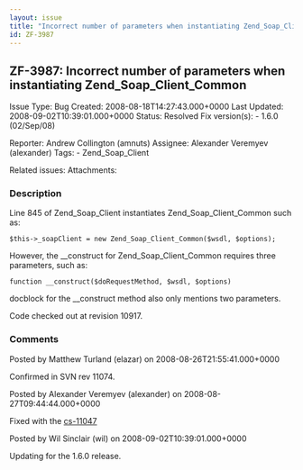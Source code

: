 ```yaml
---
layout: issue
title: "Incorrect number of parameters when instantiating Zend_Soap_Client_Common"
id: ZF-3987
---
```


ZF-3987: Incorrect number of parameters when instantiating Zend\_Soap\_Client\_Common
-------------------------------------------------------------------------------------

 Issue Type: Bug Created: 2008-08-18T14:27:43.000+0000 Last Updated: 2008-09-02T10:39:01.000+0000 Status: Resolved Fix version(s): - 1.6.0 (02/Sep/08)
 
 Reporter:  Andrew Collington (amnuts)  Assignee:  Alexander Veremyev (alexander)  Tags: - Zend\_Soap\_Client
 
 Related issues: 
 Attachments: 
### Description

Line 845 of Zend\_Soap\_Client instantiates Zend\_Soap\_Client\_Common such as:

 
    $this->_soapClient = new Zend_Soap_Client_Common($wsdl, $options);


However, the \_\_construct for Zend\_Soap\_Client\_Common requires three parameters, such as:

 
    function __construct($doRequestMethod, $wsdl, $options)


docblock for the \_\_construct method also only mentions two parameters.

Code checked out at revision 10917.

 

 

### Comments

Posted by Matthew Turland (elazar) on 2008-08-26T21:55:41.000+0000

Confirmed in SVN rev 11074.

 

 

Posted by Alexander Veremyev (alexander) on 2008-08-27T09:44:44.000+0000

Fixed with the [cs-11047](http://fw02.zend.com:8060/code/changelog/Zend_Framework?cs=11047)

 

 

Posted by Wil Sinclair (wil) on 2008-09-02T10:39:01.000+0000

Updating for the 1.6.0 release.

 

 